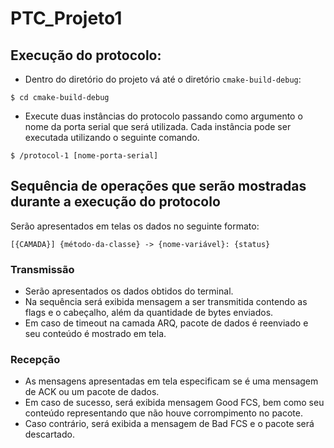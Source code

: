 # PTC_Projeto1

## Execução do protocolo:

* Dentro do diretório do projeto vá até o diretório `cmake-build-debug`:
```
$ cd cmake-build-debug
```
* Execute duas instâncias do protocolo passando como argumento o nome da porta serial que será utilizada. 
Cada instância pode ser executada utilizando o seguinte comando.
```
$ /protocol-1 [nome-porta-serial]
```

## Sequência de operações que serão mostradas durante a execução do protocolo
Serão apresentados em telas os dados no seguinte formato:
``` 
[{CAMADA}] {método-da-classe} -> {nome-variável}: {status}
```

### Transmissão

* Serão apresentados os dados obtidos do terminal.
* Na sequência será exibida mensagem a ser transmitida contendo as flags e o cabeçalho, além da quantidade de bytes enviados.
* Em caso de timeout na camada ARQ, pacote de dados é reenviado e seu conteúdo é mostrado em tela.

### Recepção
* As mensagens apresentadas em tela especificam se é uma mensagem de ACK ou um pacote de dados.
* Em caso de sucesso, será exibida mensagem Good FCS, bem como seu conteúdo representando que não houve corrompimento no pacote.
* Caso contrário, será exibida a mensagem de Bad FCS e o pacote será descartado.

